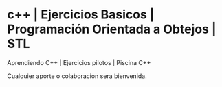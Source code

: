 # c++ | Ejercicios Basicos | Programación Orientada a Obtejos | STL 
Aprendiendo C++ | Ejercicios pilotos | Piscina C++ 

Cualquier aporte o colaboracion sera bienvenida. 
